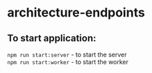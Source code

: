 # architecture-endpoints

## To start application:  
  ```npm run start:server``` - to start the server  
  ```npm run start:worker``` - to start the worker
